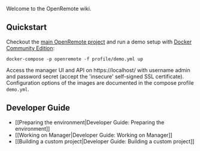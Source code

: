 Welcome to the OpenRemote wiki.

## Quickstart

Checkout the [main OpenRemote project](https://github.com/openremote/openremote) and run a demo setup with [Docker Community Edition](https://www.docker.com/):

```
docker-compose -p openremote -f profile/demo.yml up
```

Access the manager UI and API on https://localhost/ with username admin and password secret (accept the 'insecure' self-signed SSL certificate). Configuration options of the images are documented in the compose profile `demo.yml`.

## Developer Guide

* [[Preparing the environment|Developer Guide: Preparing the environment]]
* [[Working on Manager|Developer Guide: Working on Manager]]
* [[Building a custom project|Developer Guide: Building a custom project]]

